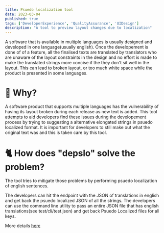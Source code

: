 ```yaml
---
title: Psuedo localization tool
date: 2023-03-04
published: true
tags: ['DeveloperExperience', 'QualityAssurance', 'UIDesign']
description: "A tool to preview layout changes due to localization"
---
```


A software that is available in multiple languages is usually designed and developed in one language(usually english).
Once the developement is done of of a feature, all the finalised texts are translated by translators who are unaware
of the layout constraints in the design and no effort is made to make the translated strings more concise if the they don't sit well in the layout.
This can lead to broken layout, or too much white space while the product is presented in some languages.

# 🦆 Why?
A software product that supports multiple languages has the vulnerability of having its layout broken during each release as new text is added.
This tool attempts to aid developers find these issues during the developement process by trying to suggesting a alternative elongated strings
in psuedo localized format. It is important for developers to still make out what the original text was and this is taken care by this tool.

# 🐈 How does "depslo" solve the problem?
The tool tries to mitigate those problems by performing psuedo localization of english sentences.

The developers can hit the endpoint with the JSON of translations in english and get back the psuedo localized JSON of all the strings.
The developers can use the command line utility to pass an entire JSON file that has english translations(see test/cli/test.json)
and get back Psuedo Localized files for all keys.

More details [here](https://github.com/RakshithNM/depslo/blob/main/README.md)
